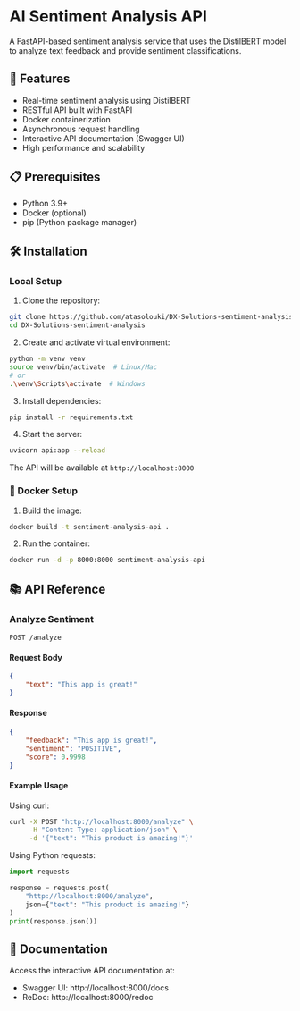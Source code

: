 # AI Sentiment Analysis API

A FastAPI-based sentiment analysis service that uses the DistilBERT model to analyze text feedback and provide sentiment classifications.

## 🚀 Features

- Real-time sentiment analysis using DistilBERT
- RESTful API built with FastAPI
- Docker containerization
- Asynchronous request handling
- Interactive API documentation (Swagger UI)
- High performance and scalability

## 📋 Prerequisites

- Python 3.9+
- Docker (optional)
- pip (Python package manager)

## 🛠️ Installation

### Local Setup

1. Clone the repository:
```bash
git clone https://github.com/atasolouki/DX-Solutions-sentiment-analysis.git
cd DX-Solutions-sentiment-analysis
```

2. Create and activate virtual environment:
```bash
python -m venv venv
source venv/bin/activate  # Linux/Mac
# or
.\venv\Scripts\activate  # Windows
```

3. Install dependencies:
```bash
pip install -r requirements.txt
```

4. Start the server:
```bash
uvicorn api:app --reload
```

The API will be available at `http://localhost:8000`

### 🐳 Docker Setup

1. Build the image:
```bash
docker build -t sentiment-analysis-api .
```

2. Run the container:
```bash
docker run -d -p 8000:8000 sentiment-analysis-api
```

## 📚 API Reference

### Analyze Sentiment

```http
POST /analyze
```

#### Request Body
```json
{
    "text": "This app is great!"
}
```

#### Response
```json
{
    "feedback": "This app is great!",
    "sentiment": "POSITIVE",
    "score": 0.9998
}
```

#### Example Usage

Using curl:
```bash
curl -X POST "http://localhost:8000/analyze" \
     -H "Content-Type: application/json" \
     -d '{"text": "This product is amazing!"}'
```

Using Python requests:
```python
import requests

response = requests.post(
    "http://localhost:8000/analyze",
    json={"text": "This product is amazing!"}
)
print(response.json())
```

## 📖 Documentation

Access the interactive API documentation at:
- Swagger UI: http://localhost:8000/docs
- ReDoc: http://localhost:8000/redoc
